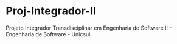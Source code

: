 # Proj-Integrador-II
Projeto Integrador Transdisciplinar em Engenharia de Software II - Engenharia de Software - Unicsul
